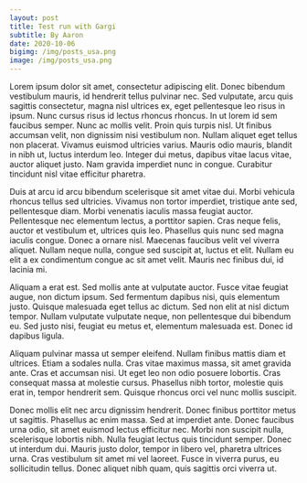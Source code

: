 ```yaml
---
layout: post
title: Test run with Gargi
subtitle: By Aaron
date: 2020-10-06
bigimg: /img/posts_usa.png
image: /img/posts_usa.png
---
```


Lorem ipsum dolor sit amet, consectetur adipiscing elit. Donec bibendum vestibulum mauris, id hendrerit tellus pulvinar nec. Sed vulputate, arcu quis sagittis consectetur, magna nisl ultrices ex, eget pellentesque leo risus in ipsum. Nunc cursus risus id lectus rhoncus rhoncus. In ut lorem id sem faucibus semper. Nunc ac mollis velit. Proin quis turpis nisl. Ut finibus accumsan velit, non dignissim nisi vestibulum non. Nullam aliquet eget tellus non placerat. Vivamus euismod ultricies varius. Mauris odio mauris, blandit in nibh ut, luctus interdum leo. Integer dui metus, dapibus vitae lacus vitae, auctor aliquet justo. Nam gravida imperdiet nunc in congue. Curabitur tincidunt nisl vitae efficitur pharetra.

Duis at arcu id arcu bibendum scelerisque sit amet vitae dui. Morbi vehicula rhoncus tellus sed ultricies. Vivamus non tortor imperdiet, tristique ante sed, pellentesque diam. Morbi venenatis iaculis massa feugiat auctor. Pellentesque nec elementum lectus, a porttitor sapien. Cras neque felis, auctor et vestibulum et, ultrices quis leo. Phasellus quis nunc sed magna iaculis congue. Donec a ornare nisl. Maecenas faucibus velit vel viverra aliquet. Nullam neque nulla, congue sed suscipit at, luctus et elit. Nullam eu elit a ex condimentum congue ac sit amet velit. Mauris nec finibus dui, id lacinia mi.

Aliquam a erat est. Sed mollis ante at vulputate auctor. Fusce vitae feugiat augue, non dictum ipsum. Sed fermentum dapibus nisi, quis elementum justo. Quisque malesuada eget tellus ac dictum. Sed non elit at nisl dictum tempor. Nullam vulputate vulputate neque, non pellentesque dui bibendum eu. Sed justo nisi, feugiat eu metus et, elementum malesuada est. Donec id dapibus ligula.

Aliquam pulvinar massa ut semper eleifend. Nullam finibus mattis diam et ultrices. Etiam a sodales nulla. Cras vitae maximus massa, sit amet gravida ante. Cras et accumsan nisi. Ut eget leo non odio posuere lobortis. Cras consequat massa at molestie cursus. Phasellus nibh tortor, molestie quis erat in, tempor hendrerit sem. Quisque rhoncus orci vel nunc mollis suscipit.

Donec mollis elit nec arcu dignissim hendrerit. Donec finibus porttitor metus ut sagittis. Phasellus ac enim massa. Sed at imperdiet ante. Donec faucibus urna odio, sit amet euismod lectus efficitur nec. Morbi non suscipit nulla, scelerisque lobortis nibh. Nulla feugiat lectus quis tincidunt semper. Donec ut interdum dui. Mauris justo dolor, tempor in libero vel, pharetra ultrices urna. Cras vestibulum sit amet mi vel laoreet. Fusce in viverra purus, eu sollicitudin tellus. Donec aliquet nibh quam, quis sagittis orci viverra ut.
